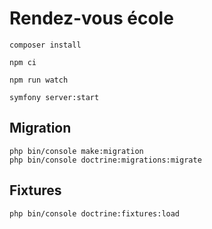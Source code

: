 # Rendez-vous école

````shell
composer install
````

````shell
npm ci
````

````shell
npm run watch
````

````shell
symfony server:start
````

## Migration 
```shell
php bin/console make:migration
php bin/console doctrine:migrations:migrate
```

## Fixtures
```shell
php bin/console doctrine:fixtures:load
```



